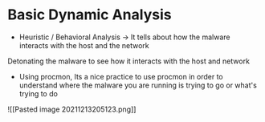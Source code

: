 # Basic Dynamic Analysis

- Heuristic / Behavioral Analysis -> It tells about how the malware interacts with  the host and the network 

Detonating the malware to see how it interacts with the host and network

- Using procmon, Its a nice practice to use procmon in order to understand where the malware you are running is trying to go or what's trying to do

![[Pasted image 20211213205123.png]]